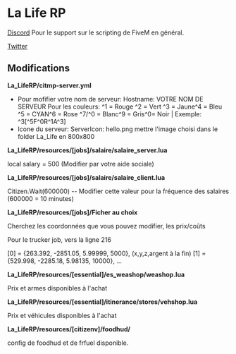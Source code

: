 # La Life RP

[Discord](https://discord.gg/aiekillu)
Pour le support sur le scripting de FiveM en général.

[Twitter](https://twitter.com/Lalife_rp)

## Modifications

**La_LifeRP/citmp-server.yml**

- Pour mofifier votre nom de serveur:  Hostname: VOTRE NOM DE SERVEUR
Pour les couleurs: ^1 = Rouge ^2 = Vert ^3 = Jaune^4 = Bleu ^5 = CYAN^6 = Rose ^7/^0 = Blanc^9 = Gris^0= Noir | Exemple: ^3[^5F^0R^1A^3]
- Icone du serveur: ServerIcon: hello.png mettre l'image choisi dans le folder La_Life en 800x800

**La_LifeRP/resources/[jobs]/salaire/salaire_server.lua**

local salary = 500 (Modifier par votre aide sociale)

**La_LifeRP/resources/[jobs]/salaire/salaire_client.lua**

Citizen.Wait(600000) -- Modifier cette valeur pour la fréquence des salaires (600000 = 10 minutes)

**La_LifeRP/resources/[jobs]/Ficher au choix**

Cherchez les coordonnées que vous pouvez modifier, les prix/coûts

Pour le trucker job, vers la ligne 216

[0] = {263.392, -2851.05, 5.99999, 5000}, (x,y,z,argent à la fin)
[1] = {529.998, -2285.18, 5.98135, 10000},
...

**La_LifeRP/resources/[essential]/es_weashop/weashop.lua**

Prix et armes disponibles à l'achat

**La_LifeRP/resources/[essential]/itinerance/stores/vehshop.lua**

Prix et véhicules disponibles à l'achat

**La_LifeRP/resources/[citizenv]/foodhud/**

config de foodhud et de frfuel disponible.
